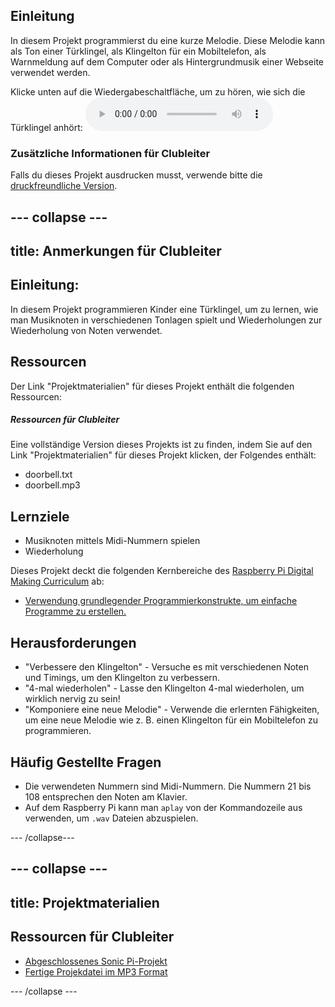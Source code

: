 ## Einleitung

In diesem Projekt programmierst du eine kurze Melodie. Diese Melodie kann als Ton einer Türklingel, als Klingelton für ein Mobiltelefon, als Warnmeldung auf dem Computer oder als Hintergrundmusik einer Webseite verwendet werden.

<div id="audio-preview" class="pdf-hidden">
Klicke unten auf die Wiedergabeschaltfläche, um zu hören, wie sich die Türklingel anhört: 
<audio controls preload> 
  <source src="resources/doorbell.mp3" type="audio/mpeg"> 
Dein Browser unterstützt das <code>Audio-</code> Element nicht. 
</audio>
</div>

### Zusätzliche Informationen für Clubleiter

Falls du dieses Projekt ausdrucken musst, verwende bitte die [druckfreundliche Version](https://projects.raspberrypi.org/de-DE/projects/compose-tune/print).

--- collapse ---
---
title: Anmerkungen für Clubleiter
---

## Einleitung:

In diesem Projekt programmieren Kinder eine Türklingel, um zu lernen, wie man Musiknoten in verschiedenen Tonlagen spielt und Wiederholungen zur Wiederholung von Noten verwendet.

## Ressourcen

Der Link "Projektmaterialien" für dieses Projekt enthält die folgenden Ressourcen:

##### Ressourcen für Clubleiter

Eine vollständige Version dieses Projekts ist zu finden, indem Sie auf den Link "Projektmaterialien" für dieses Projekt klicken, der Folgendes enthält:

* doorbell.txt
* doorbell.mp3

## Lernziele

* Musiknoten mittels Midi-Nummern spielen
* Wiederholung

Dieses Projekt deckt die folgenden Kernbereiche des [Raspberry Pi Digital Making Curriculum](https://rpf.io/curriculum) ab:

* [Verwendung grundlegender Programmierkonstrukte, um einfache Programme zu erstellen.](https://www.raspberrypi.org/curriculum/programming/creator)

## Herausforderungen

* "Verbessere den Klingelton" - Versuche es mit verschiedenen Noten und Timings, um den Klingelton zu verbessern.
* "4-mal wiederholen" - Lasse den Klingelton 4-mal wiederholen, um wirklich nervig zu sein!
* "Komponiere eine neue Melodie" - Verwende die erlernten Fähigkeiten, um eine neue Melodie wie z. B. einen Klingelton für ein Mobiltelefon zu programmieren.

## Häufig Gestellte Fragen

* Die verwendeten Nummern sind Midi-Nummern. Die Nummern 21 bis 108 entsprechen den Noten am Klavier.
* Auf dem Raspberry Pi kann man `aplay` von der Kommandozeile aus verwenden, um `.wav` Dateien abzuspielen.

--- /collapse---

--- collapse ---
---
title: Projektmaterialien
---

## Ressourcen für Clubleiter

* [Abgeschlossenes Sonic Pi-Projekt](resources/doorbell.txt)
* [Fertige Projekdatei im MP3 Format](resources/doorbell.mp3)

--- /collapse ---